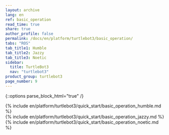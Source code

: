 ```yaml
---
layout: archive
lang: en
ref: basic_operation
read_time: true
share: true
author_profile: false
permalink: /docs/en/platform/turtlebot3/basic_operation/
tabs: "ROS"
tab_title1: Humble
tab_title2: Jazzy
tab_title3: Noetic
sidebar:
  title: TurtleBot3
  nav: "turtlebot3"
product_group: turtlebot3
page_number: 9
---
```


<style>body {counter-reset: h1 3 !important;}</style>
<div style="counter-reset: h2 5"></div>

{::options parse_block_html="true" /}

<!--[dummy Header 1]>
  <h1 id="dummy">Quick Start Guide</h1>
  <h2 id="dummy">Basic Operation</h2>
  <p class="dummy_content">Basic Opearation Features</p>
<![end dummy Header 1]-->

<section data-id="{{ page.tab_title1 }}" class="tab_contents">
{% include en/platform/turtlebot3/quick_start/basic_operation_humble.md %}
</section>

<section data-id="{{ page.tab_title2 }}" class="tab_contents">
{% include en/platform/turtlebot3/quick_start/basic_operation_jazzy.md %}
</section>

<section data-id="{{ page.tab_title3 }}" class="tab_contents">
{% include en/platform/turtlebot3/quick_start/basic_operation_noetic.md %}
</section>

